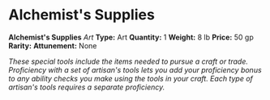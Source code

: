# Alchemist's Supplies

**Alchemist's Supplies**
_Art_
**Type:** Art
**Quantity:** 1
**Weight:** 8 lb
**Price:** 50 gp
**Rarity:** 
**Attunement:** None

*These special tools include the items needed to pursue a craft or trade. Proficiency with a set of artisan's tools lets you add your proficiency bonus to any ability checks you make using the tools in your craft. Each type of artisan's tools requires a separate proficiency.*